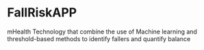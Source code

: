 # FallRiskAPP
mHealth Technology that combine the use of Machine learning and threshold-based methods to identify fallers and quantify balance 

